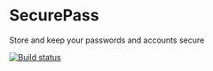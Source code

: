 # SecurePass
Store and keep your passwords and accounts secure

[![Build status](https://www.javinator9889.com/git/Javinator9889/SecurePass/badges/javadoc/pipeline.svg)](https://www.javinator9889.com/git/Javinator9889/SecurePass/commits/javadoc)
